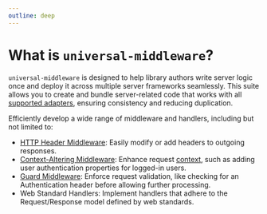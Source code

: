 ```yaml
---
outline: deep
---
```


# What is `universal-middleware`?

`universal-middleware` is designed to help library authors write server logic once
and deploy it across multiple server frameworks seamlessly.
This suite allows you to create and bundle server-related code that works with all [supported adapters](/reference/supported-adapters),
ensuring consistency and reducing duplication.

Efficiently develop a wide range of middleware and handlers, including but not limited to:
- [HTTP Header Middleware](/examples/headers-middleware): Easily modify or add headers to outgoing responses.
- [Context-Altering Middleware](/examples/context-middleware): Enhance request [context](/definitions#context), such as adding user authentication properties for logged-in users.
- [Guard Middleware](/examples/guard-middleware): Enforce request validation, like checking for an Authentication header before allowing further processing.
- Web Standard Handlers: Implement handlers that adhere to the Request/Response model defined by web standards.
